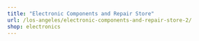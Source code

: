 ```yaml
---
title: "Electronic Components and Repair Store"
url: /los-angeles/electronic-components-and-repair-store-2/
shop: electronics
---
```

